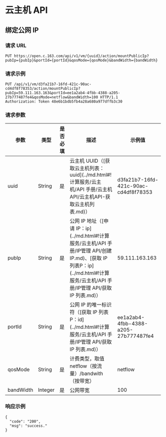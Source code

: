 # 云主机 API

## 绑定公网 IP

### 请求 URL

    PUT https://open.c.163.com/api/v1/vm/{uuid}/action/mountPublicIp?pubIp={pubIp}&portId={portId}&qosMode={qosMode}&bandWidth={bandWidth}

### 请求示例
    PUT /api/v1/vm/d3fa21b7-16fd-421c-90ac-cd4df8f78353/action/mountPublicIp?pubIp=59.111.163.163&portId=ee1a2ab4-4fbb-4388-a205-27b777487fe4&qosMode=netflow&bandWidth=100 HTTP/1.1
    Authorization: Token 48e6b1bdb5fb4a28a680a977dffb3c30

### 请求参数


|    参数   |   类型  | 是否必填 |                                                        描述                                                       |                示例值                |
|-----------|---------|----------|-------------------------------------------------------------------------------------------------------------------|--------------------------------------|
| uuid      | String  | 是       | 云主机 UUID（[获取云主机列表：uuid](../md.html#!计算服务/云主机/API 手册/云主机API/云主机API-获取云主机列表.md)） | d3fa21b7-16fd-421c-90ac-cd4df8f78353 |
| pubIp     | String  | 是       | 公网 IP 地址（[申请 IP：ip](../md.html#!计算服务/云主机/API 手册/IP管理 API/创建 IP.md)、[获取 IP 列表P：ip](../md.html#!计算服务/云主机/API 手册/IP管理 API/获取 IP 列表.md)）                                                                                                      | 59.111.163.163                       |
| portId    | String  | 是       | 公网 IP 的唯一标识符（[获取 IP 列表P：id](../md.html#!计算服务/云主机/API 手册/IP管理 API/获取 IP 列表.md)）      | ee1a2ab4-4fbb-4388-a205-27b777487fe4                                     |
| qosMode   | String  | 是       | 计费类型，取值  netflow（按流量）/bandwith（按带宽）                                                              | netflow                              |
| bandWidth | Integer | 是       | 公网带宽                                                                                                          | 100                                  |

### 响应示例

```
{
  "code": "200",
  "msg": "success."
}
```

